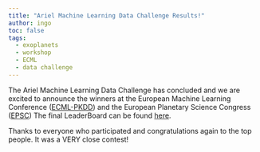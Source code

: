 ```yaml
---
title: "Ariel Machine Learning Data Challenge Results!"
author: ingo
toc: false
tags:
  - exoplanets
  - workshop
  - ECML
  - data challenge
---
```


The Ariel Machine Learning Data Challenge has concluded and we are excited to announce the winners at the European Machine Learning Conference ([ECML-PKDD](http://ecmlpkdd2019.org)) and the European Planetary Science Congress ([EPSC](https://www.epsc-dps2019.eu))
The final LeaderBoard can be found [here](https://ariel-datachallenge.azurewebsites.net/ML/leaderboard/).

Thanks to everyone who participated and congratulations again to the top people. It was a VERY close contest!
